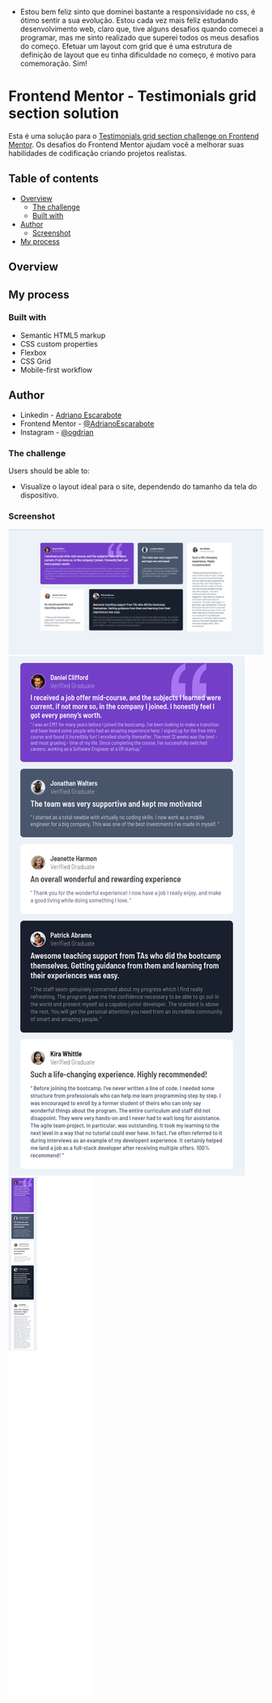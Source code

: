 - Estou bem feliz sinto que dominei bastante a responsividade no css, é ótimo sentir a sua evolução. Estou cada vez mais feliz estudando desenvolvimento web, claro que, tive alguns desafios quando comecei a programar, mas me sinto realizado que superei todos os meus desafios do começo. Efetuar um layout com grid que é uma estrutura de definição de layout que eu tinha dificuldade no começo, é motivo para comemoração. Sim!

# Frontend Mentor - Testimonials grid section solution

Esta é uma solução para o [Testimonials grid section challenge on Frontend Mentor](https://www.frontendmentor.io/challenges/testimonials-grid-section-Nnw6J7Un7). Os desafios do Frontend Mentor ajudam você a melhorar suas habilidades de codificação criando projetos realistas.

## Table of contents

- [Overview](#overview)
  - [The challenge](#the-challenge)
  - [Built with](#built-with)
- [Author](#author)
  - [Screenshot](#screenshot)
- [My process](#my-process)

## Overview


## My process

### Built with

- Semantic HTML5 markup
- CSS custom properties
- Flexbox
- CSS Grid
- Mobile-first workflow

## Author

- Linkedin - [Adriano Escarabote](https://www.linkedin.com/in/adriano-escarabote-944b02233/)
- Frontend Mentor - [@AdrianoEscarabote](https://www.frontendmentor.io/profile/AdrianoEscarabote)
- Instagram - [@ogdrian](https://www.instagram.com/ogdrian/)

### The challenge

Users should be able to:

- Visualize o layout ideal para o site, dependendo do tamanho da tela do dispositivo.


### Screenshot

![](./screenshots/screenshotdesktop.png)
![](./screenshots/screenshottablet.png)
![](./screenshots/screenshotmobile.png)

